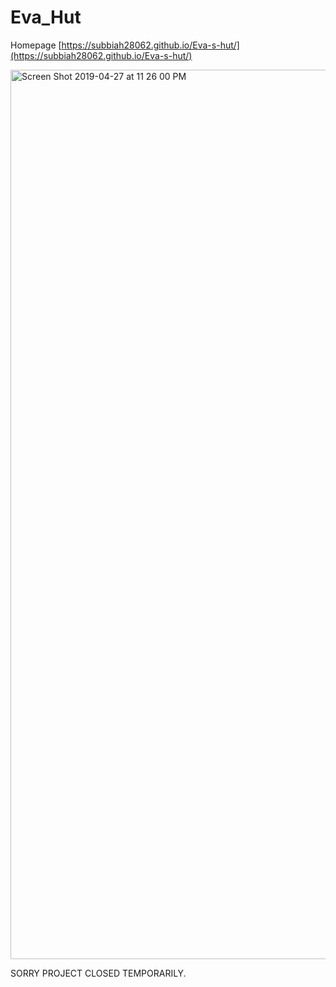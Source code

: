 # Eva_Hut 

Homepage [https://subbiah28062.github.io/Eva-s-hut/](https://subbiah28062.github.io/Eva-s-hut/)

<img width="1423" alt="Screen Shot 2019-04-27 at 11 26 00 PM" src="https://user-images.githubusercontent.com/39818843/56859786-ab0d9f00-6944-11e9-8f39-8c86a9718a7d.png">


SORRY PROJECT CLOSED TEMPORARILY.

